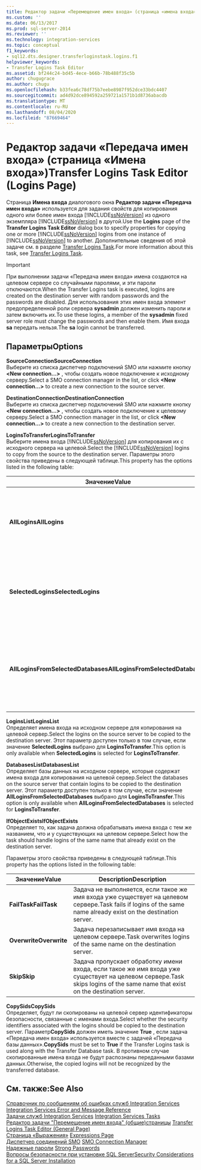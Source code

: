 ```yaml
---
title: Редактор задачи «Перемещение имен входа» (страница «имена входа») | Документация Майкрософт
ms.custom: ''
ms.date: 06/13/2017
ms.prod: sql-server-2014
ms.reviewer: ''
ms.technology: integration-services
ms.topic: conceptual
f1_keywords:
- sql12.dts.designer.transferloginstask.logins.f1
helpviewer_keywords:
- Transfer Logins Task Editor
ms.assetid: bf244c24-bd45-4ece-b66b-78b488f35c5b
author: chugugrace
ms.author: chugu
ms.openlocfilehash: b33fea6c78df75b7eebe8987f952dce33bdc4407
ms.sourcegitcommit: ad4d92dce894592a259721a1571b1d8736abacdb
ms.translationtype: MT
ms.contentlocale: ru-RU
ms.lasthandoff: 08/04/2020
ms.locfileid: "87669464"
---
```

# <a name="transfer-logins-task-editor-logins-page"></a><span data-ttu-id="2b202-102">Редактор задачи «Передача имен входа» (страница «Имена входа»)</span><span class="sxs-lookup"><span data-stu-id="2b202-102">Transfer Logins Task Editor (Logins Page)</span></span>
  <span data-ttu-id="2b202-103">Страница **Имена входа** диалогового окна **Редактор задачи «Передача имен входа»** используется для задания свойств для копирования одного или более имен входа [!INCLUDE[ssNoVersion](../includes/ssnoversion-md.md)] из одного экземпляра [!INCLUDE[ssNoVersion](../includes/ssnoversion-md.md)] в другой.</span><span class="sxs-lookup"><span data-stu-id="2b202-103">Use the **Logins** page of the **Transfer Logins Task Editor** dialog box to specify properties for copying one or more [!INCLUDE[ssNoVersion](../includes/ssnoversion-md.md)] logins from one instance of [!INCLUDE[ssNoVersion](../includes/ssnoversion-md.md)] to another.</span></span> <span data-ttu-id="2b202-104">Дополнительные сведения об этой задаче см. в разделе [Transfer Logins Task](control-flow/transfer-logins-task.md).</span><span class="sxs-lookup"><span data-stu-id="2b202-104">For more information about this task, see [Transfer Logins Task](control-flow/transfer-logins-task.md).</span></span>  
  
> [!IMPORTANT]  
>  <span data-ttu-id="2b202-105">При выполнении задачи «Передача имен входа» имена создаются на целевом сервере со случайными паролями, и эти пароли отключаются.</span><span class="sxs-lookup"><span data-stu-id="2b202-105">When the Transfer Logins task is executed, logins are created on the destination server with random passwords and the passwords are disabled.</span></span> <span data-ttu-id="2b202-106">Для использования этих имен входа элемент предопределенной роли сервера **sysadmin** должен изменить пароли и затем включить их.</span><span class="sxs-lookup"><span data-stu-id="2b202-106">To use these logins, a member of the **sysadmin** fixed server role must change the passwords and then enable them.</span></span> <span data-ttu-id="2b202-107">Имя входа **sa** передать нельзя.</span><span class="sxs-lookup"><span data-stu-id="2b202-107">The **sa** login cannot be transferred.</span></span>  
  
## <a name="options"></a><span data-ttu-id="2b202-108">Параметры</span><span class="sxs-lookup"><span data-stu-id="2b202-108">Options</span></span>  
 <span data-ttu-id="2b202-109">**SourceConnection**</span><span class="sxs-lookup"><span data-stu-id="2b202-109">**SourceConnection**</span></span>  
 <span data-ttu-id="2b202-110">Выберите из списка диспетчер подключений SMO или нажмите кнопку **\<New connection...>** , чтобы создать новое подключение к исходному серверу.</span><span class="sxs-lookup"><span data-stu-id="2b202-110">Select a SMO connection manager in the list, or click **\<New connection...>** to create a new connection to the source server.</span></span>  
  
 <span data-ttu-id="2b202-111">**DestinationConnection**</span><span class="sxs-lookup"><span data-stu-id="2b202-111">**DestinationConnection**</span></span>  
 <span data-ttu-id="2b202-112">Выберите из списка диспетчер подключений SMO или нажмите кнопку **\<New connection...>** , чтобы создать новое подключение к целевому серверу.</span><span class="sxs-lookup"><span data-stu-id="2b202-112">Select a SMO connection manager in the list, or click **\<New connection...>** to create a new connection to the destination server.</span></span>  
  
 <span data-ttu-id="2b202-113">**LoginsToTransfer**</span><span class="sxs-lookup"><span data-stu-id="2b202-113">**LoginsToTransfer**</span></span>  
 <span data-ttu-id="2b202-114">Выберите имена входа [!INCLUDE[ssNoVersion](../includes/ssnoversion-md.md)] для копирования их с исходного сервера на целевой.</span><span class="sxs-lookup"><span data-stu-id="2b202-114">Select the [!INCLUDE[ssNoVersion](../includes/ssnoversion-md.md)] logins to copy from the source to the destination server.</span></span> <span data-ttu-id="2b202-115">Параметры этого свойства приведены в следующей таблице.</span><span class="sxs-lookup"><span data-stu-id="2b202-115">This property has the options listed in the following table:</span></span>  
  
|<span data-ttu-id="2b202-116">Значение</span><span class="sxs-lookup"><span data-stu-id="2b202-116">Value</span></span>|<span data-ttu-id="2b202-117">Description</span><span class="sxs-lookup"><span data-stu-id="2b202-117">Description</span></span>|  
|-----------|-----------------|  
|<span data-ttu-id="2b202-118">**AllLogins**</span><span class="sxs-lookup"><span data-stu-id="2b202-118">**AllLogins**</span></span>|<span data-ttu-id="2b202-119">Все имена входа [!INCLUDE[ssNoVersion](../includes/ssnoversion-md.md)] на исходном сервере будут скопированы на целевой сервер.</span><span class="sxs-lookup"><span data-stu-id="2b202-119">All [!INCLUDE[ssNoVersion](../includes/ssnoversion-md.md)] logins on the source server will be copied to the destination server.</span></span>|  
|<span data-ttu-id="2b202-120">**SelectedLogins**</span><span class="sxs-lookup"><span data-stu-id="2b202-120">**SelectedLogins**</span></span>|<span data-ttu-id="2b202-121">На целевой сервер будут скопированы только имена входа, заданные списком **LoginsList** .</span><span class="sxs-lookup"><span data-stu-id="2b202-121">Only logins specified with **LoginsList** will be copied to the destination server.</span></span>|  
|<span data-ttu-id="2b202-122">**AllLoginsFromSelectedDatabases**</span><span class="sxs-lookup"><span data-stu-id="2b202-122">**AllLoginsFromSelectedDatabases**</span></span>|<span data-ttu-id="2b202-123">Все имена входа из баз данных, заданных списком **DatabasesList** , будут скопированы на целевой сервер.</span><span class="sxs-lookup"><span data-stu-id="2b202-123">All logins from the databases specified with **DatabasesList** will be copied to the destination server.</span></span>|  
  
 <span data-ttu-id="2b202-124">**LoginsList**</span><span class="sxs-lookup"><span data-stu-id="2b202-124">**LoginsList**</span></span>  
 <span data-ttu-id="2b202-125">Определяет имена входа на исходном сервере для копирования на целевой сервер.</span><span class="sxs-lookup"><span data-stu-id="2b202-125">Select the logins on the source server to be copied to the destination server.</span></span> <span data-ttu-id="2b202-126">Этот параметр доступен только в том случае, если значение **SelectedLogins** выбрано для **LoginsToTransfer**.</span><span class="sxs-lookup"><span data-stu-id="2b202-126">This option is only available when **SelectedLogins** is selected for **LoginsToTransfer**.</span></span>  
  
 <span data-ttu-id="2b202-127">**DatabasesList**</span><span class="sxs-lookup"><span data-stu-id="2b202-127">**DatabasesList**</span></span>  
 <span data-ttu-id="2b202-128">Определяет базы данных на исходном сервере, которые содержат имена входа для копирования на целевой сервер.</span><span class="sxs-lookup"><span data-stu-id="2b202-128">Select the databases on the source server that contain logins to be copied to the destination server.</span></span> <span data-ttu-id="2b202-129">Этот параметр доступен только в том случае, если значение **AllLoginsFromSelectedDatabases** выбрано для **LoginsToTransfer**.</span><span class="sxs-lookup"><span data-stu-id="2b202-129">This option is only available when **AllLoginsFromSelectedDatabases** is selected for **LoginsToTransfer**.</span></span>  
  
 <span data-ttu-id="2b202-130">**IfObjectExists**</span><span class="sxs-lookup"><span data-stu-id="2b202-130">**IfObjectExists**</span></span>  
 <span data-ttu-id="2b202-131">Определяет то, как задача должна обрабатывать имена входа с тем же названием, что и у существующих на целевом сервере.</span><span class="sxs-lookup"><span data-stu-id="2b202-131">Select how the task should handle logins of the same name that already exist on the destination server.</span></span>  
  
 <span data-ttu-id="2b202-132">Параметры этого свойства приведены в следующей таблице.</span><span class="sxs-lookup"><span data-stu-id="2b202-132">This property has the options listed in the following table:</span></span>  
  
|<span data-ttu-id="2b202-133">Значение</span><span class="sxs-lookup"><span data-stu-id="2b202-133">Value</span></span>|<span data-ttu-id="2b202-134">Description</span><span class="sxs-lookup"><span data-stu-id="2b202-134">Description</span></span>|  
|-----------|-----------------|  
|<span data-ttu-id="2b202-135">**FailTask**</span><span class="sxs-lookup"><span data-stu-id="2b202-135">**FailTask**</span></span>|<span data-ttu-id="2b202-136">Задача не выполняется, если такое же имя входа уже существует на целевом сервере.</span><span class="sxs-lookup"><span data-stu-id="2b202-136">Task fails if logins of the same name already exist on the destination server.</span></span>|  
|<span data-ttu-id="2b202-137">**Overwrite**</span><span class="sxs-lookup"><span data-stu-id="2b202-137">**Overwrite**</span></span>|<span data-ttu-id="2b202-138">Задача перезаписывает имя входа на целевом сервере.</span><span class="sxs-lookup"><span data-stu-id="2b202-138">Task overwrites logins of the same name on the destination server.</span></span>|  
|<span data-ttu-id="2b202-139">**Skip**</span><span class="sxs-lookup"><span data-stu-id="2b202-139">**Skip**</span></span>|<span data-ttu-id="2b202-140">Задача пропускает обработку имени входа, если такое же имя входа уже существует на целевом сервере.</span><span class="sxs-lookup"><span data-stu-id="2b202-140">Task skips logins of the same name that exist on the destination server.</span></span>|  
  
 <span data-ttu-id="2b202-141">**CopySids**</span><span class="sxs-lookup"><span data-stu-id="2b202-141">**CopySids**</span></span>  
 <span data-ttu-id="2b202-142">Определяет, будут ли скопированы на целевой сервер идентификаторы безопасности, связанные с именами входа.</span><span class="sxs-lookup"><span data-stu-id="2b202-142">Select whether the security identifiers associated with the logins should be copied to the destination server.</span></span> <span data-ttu-id="2b202-143">Параметр**CopySids** должен иметь значение **True** , если задача «Передача имен входа» используется вместе с задачей «Передача базы данных».</span><span class="sxs-lookup"><span data-stu-id="2b202-143">**CopySids** must be set to **True** if the Transfer Logins task is used along with the Transfer Database task.</span></span> <span data-ttu-id="2b202-144">В противном случае скопированные имена входа не будут распознаны переданными базами данных.</span><span class="sxs-lookup"><span data-stu-id="2b202-144">Otherwise, the copied logins will not be recognized by the transferred database.</span></span>  
  
## <a name="see-also"></a><span data-ttu-id="2b202-145">См. также:</span><span class="sxs-lookup"><span data-stu-id="2b202-145">See Also</span></span>  
 <span data-ttu-id="2b202-146">[Справочник по сообщениям об ошибках служб Integration Services](../../2014/integration-services/integration-services-error-and-message-reference.md) </span><span class="sxs-lookup"><span data-stu-id="2b202-146">[Integration Services Error and Message Reference](../../2014/integration-services/integration-services-error-and-message-reference.md) </span></span>  
 <span data-ttu-id="2b202-147">[Задачи служб Integration Services](control-flow/integration-services-tasks.md) </span><span class="sxs-lookup"><span data-stu-id="2b202-147">[Integration Services Tasks](control-flow/integration-services-tasks.md) </span></span>  
 <span data-ttu-id="2b202-148">[Редактор задачи "Перемещение имен входа" &#40;общие&#41;страницы](general-page-of-integration-services-designers-options.md) </span><span class="sxs-lookup"><span data-stu-id="2b202-148">[Transfer Logins Task Editor &#40;General Page&#41;](general-page-of-integration-services-designers-options.md) </span></span>  
 <span data-ttu-id="2b202-149">[Страница «Выражения»](expressions/expressions-page.md) </span><span class="sxs-lookup"><span data-stu-id="2b202-149">[Expressions Page](expressions/expressions-page.md) </span></span>  
 <span data-ttu-id="2b202-150">[Диспетчер соединений SMO](connection-manager/smo-connection-manager.md) </span><span class="sxs-lookup"><span data-stu-id="2b202-150">[SMO Connection Manager](connection-manager/smo-connection-manager.md) </span></span>  
 <span data-ttu-id="2b202-151">[Надежные пароли](../relational-databases/security/strong-passwords.md) </span><span class="sxs-lookup"><span data-stu-id="2b202-151">[Strong Passwords](../relational-databases/security/strong-passwords.md) </span></span>  
 [<span data-ttu-id="2b202-152">Вопросы безопасности при установке SQL Server</span><span class="sxs-lookup"><span data-stu-id="2b202-152">Security Considerations for a SQL Server Installation</span></span>](../../2014/sql-server/install/security-considerations-for-a-sql-server-installation.md)  
  
  
